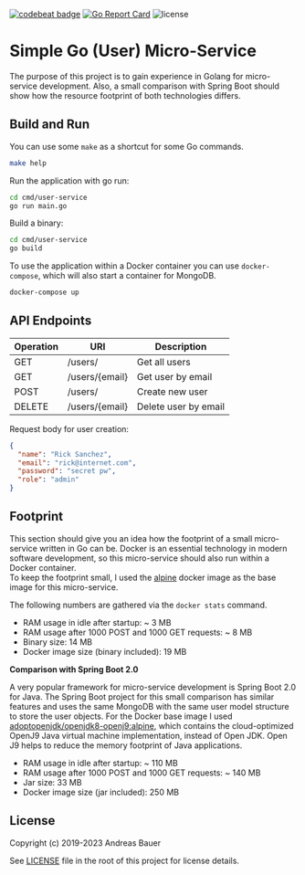 [![codebeat badge](https://codebeat.co/badges/e99dffb4-4ec0-4b40-9159-3e153694c9b2)](https://codebeat.co/projects/github-com-andreas-bauer-simple-go-user-service-master)
[![Go Report Card](https://goreportcard.com/badge/github.com/andreas-bauer/simple-go-user-service)](https://goreportcard.com/report/github.com/andreas-bauer/simple-go-user-service)
![license](https://img.shields.io/github/license/andreas-bauer/simple-go-user-service.svg)

# Simple Go (User) Micro-Service

The purpose of this project is to gain experience in Golang for micro-service development.
Also, a small comparison with Spring Boot should show how the resource footprint of both technologies differs.

## Build and Run

You can use some `make` as a shortcut for some Go commands.

```sh
make help
```

Run the application with go run:

```sh
cd cmd/user-service
go run main.go
```

Build a binary:

```sh
cd cmd/user-service
go build
```

To use the application within a Docker container you can use `docker-compose`, which will also start a container for MongoDB.

```sh
docker-compose up
```

## API Endpoints

| Operation | URI            | Description          |
| --------- | -------------- | -------------------- |
| GET       | /users/        | Get all users        |
| GET       | /users/{email} | Get user by email    |
| POST      | /users/        | Create new user      |
| DELETE    | /users/{email} | Delete user by email |

Request body for user creation:

```JSON
{
  "name": "Rick Sanchez",
  "email": "rick@internet.com",
  "password": "secret pw",
  "role": "admin"
}
```

## Footprint

This section should give you an idea how the footprint of a small micro-service written in Go can be.
Docker is an essential technology in modern software development, so this micro-service should also run within a Docker container.  
To keep the footprint small, I used the [alpine](https://hub.docker.com/_/alpine) docker image as the base image for this micro-service.

The following numbers are gathered via the `docker stats` command.

- RAM usage in idle after startup: ~ 3 MB
- RAM usage after 1000 POST and 1000 GET requests: ~ 8 MB
- Binary size: 14 MB
- Docker image size (binary included): 19 MB

**Comparison with Spring Boot 2.0**

A very popular framework for micro-service development is Spring Boot 2.0 for Java.
The Spring Boot project for this small comparison has similar features and uses the same MongoDB with the same user model structure to store the user objects.
For the Docker base image I used [adoptopenjdk/openjdk8-openj9:alpine](https://hub.docker.com/r/adoptopenjdk/openjdk8-openj9/), which contains the cloud-optimized OpenJ9 Java virtual machine implementation, instead of Open JDK.
Open J9 helps to reduce the memory footprint of Java applications.

- RAM usage in idle after startup: ~ 110 MB
- RAM usage after 1000 POST and 1000 GET requests: ~ 140 MB
- Jar size: 33 MB
- Docker image size (jar included): 250 MB

## License

Copyright (c) 2019-2023 Andreas Bauer

See [LICENSE](https://github.com/andreas-bauer/simple-go-user-service/blob/master/LICENSE) file in the root of this project for license details.
